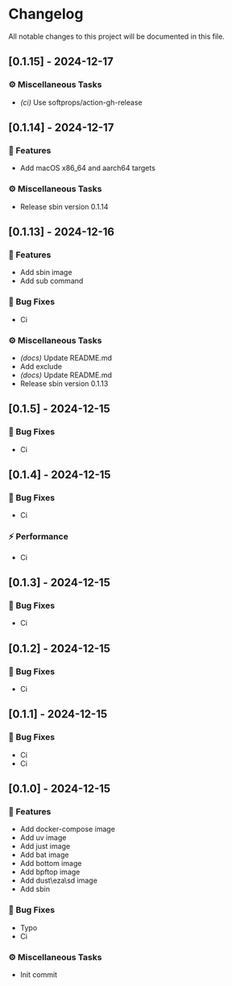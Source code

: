 # Changelog

All notable changes to this project will be documented in this file.

## [0.1.15] - 2024-12-17

### ⚙️ Miscellaneous Tasks

- *(ci)* Use softprops/action-gh-release

## [0.1.14] - 2024-12-17

### 🚀 Features

- Add macOS x86_64 and aarch64 targets

### ⚙️ Miscellaneous Tasks

- Release sbin version 0.1.14

## [0.1.13] - 2024-12-16

### 🚀 Features

- Add sbin image
- Add sub command

### 🐛 Bug Fixes

- Ci

### ⚙️ Miscellaneous Tasks

- *(docs)* Update README.md
- Add exclude
- *(docs)* Update README.md
- Release sbin version 0.1.13

## [0.1.5] - 2024-12-15

### 🐛 Bug Fixes

- Ci

## [0.1.4] - 2024-12-15

### 🐛 Bug Fixes

- Ci

### ⚡ Performance

- Ci

## [0.1.3] - 2024-12-15

### 🐛 Bug Fixes

- Ci

## [0.1.2] - 2024-12-15

### 🐛 Bug Fixes

- Ci

## [0.1.1] - 2024-12-15

### 🐛 Bug Fixes

- Ci
- Ci

## [0.1.0] - 2024-12-15

### 🚀 Features

- Add docker-compose image
- Add uv image
- Add just image
- Add bat image
- Add bottom image
- Add bpftop image
- Add dust\eza\sd image
- Add sbin

### 🐛 Bug Fixes

- Typo
- Ci

### ⚙️ Miscellaneous Tasks

- Init commit

<!-- generated by git-cliff -->
